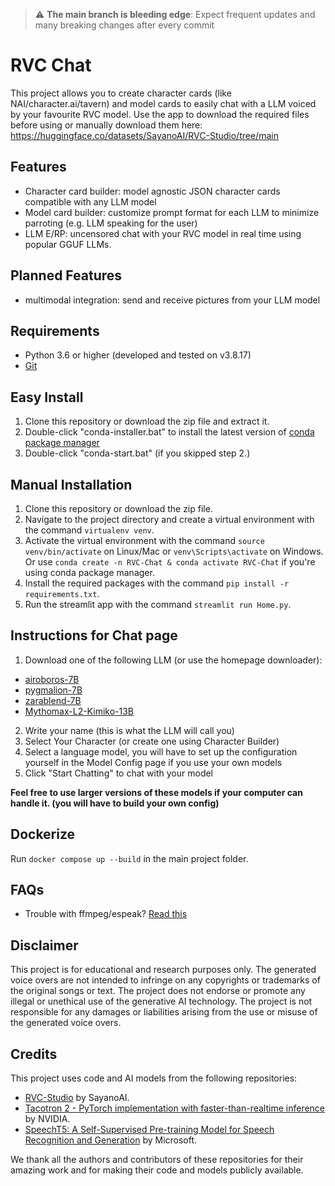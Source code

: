 > :warning: **The main branch is bleeding edge**: Expect frequent updates and many breaking changes after every commit

# RVC Chat
This project allows you to create character cards (like NAI/character.ai/tavern) and model cards to easily chat with a LLM voiced by your favourite RVC model. Use the app to download the required files before using or manually download them here: https://huggingface.co/datasets/SayanoAI/RVC-Studio/tree/main

## Features
* Character card builder: model agnostic JSON character cards compatible with any LLM model
* Model card builder: customize prompt format for each LLM to minimize parroting (e.g. LLM speaking for the user)
* LLM E/RP: uncensored chat with your RVC model in real time using popular GGUF LLMs.

## Planned Features
* multimodal integration: send and receive pictures from your LLM model

## Requirements
- Python 3.6 or higher (developed and tested on v3.8.17)
- [Git](https://git-scm.com/download/win)

## Easy Install
1. Clone this repository or download the zip file and extract it.
2. Double-click "conda-installer.bat" to install the latest version of [conda package manager](https://docs.conda.io/projects/miniconda/en/latest/)
3. Double-click "conda-start.bat" (if you skipped step 2.)

## Manual Installation
1. Clone this repository or download the zip file.
2. Navigate to the project directory and create a virtual environment with the command `virtualenv venv`.
3. Activate the virtual environment with the command `source venv/bin/activate` on Linux/Mac or `venv\Scripts\activate` on Windows. Or use `conda create -n RVC-Chat & conda activate RVC-Chat` if you're using conda package manager.
4. Install the required packages with the command `pip install -r requirements.txt`.
5. Run the streamlit app with the command `streamlit run Home.py`.

## Instructions for Chat page
1. Download one of the following LLM (or use the homepage downloader):
* [airoboros-7B](https://huggingface.co/TheBloke/Airoboros-L2-7B-2.1-GGUF/blob/main/airoboros-l2-7b-2.1.Q4_K_M.gguf)
* [pygmalion-7B](https://huggingface.co/TheBloke/Pygmalion-2-7B-GGUF/blob/main/pygmalion-2-7b.Q4_K_M.gguf)
* [zarablend-7B](https://huggingface.co/TheBloke/Zarablend-MX-L2-7B-GGUF/blob/main/zarablend-mx-l2-7b.Q4_K_M.gguf)
* [Mythomax-L2-Kimiko-13B](https://huggingface.co/TheBloke/MythoMax-L2-Kimiko-v2-13B-GGUF/resolve/main/mythomax-l2-kimiko-v2-13b.Q4_K_M.gguf)
2. Write your name (this is what the LLM will call you)
3. Select Your Character (or create one using Character Builder)
4. Select a language model, you will have to set up the configuration yourself in the Model Config page if you use your own models
5. Click "Start Chatting" to chat with your model

**Feel free to use larger versions of these models if your computer can handle it. (you will have to build your own config)**

## Dockerize
Run `docker compose up --build` in the main project folder.

## FAQs
* Trouble with ffmpeg/espeak? [Read this](/dist/README.md)

## Disclaimer
This project is for educational and research purposes only. The generated voice overs are not intended to infringe on any copyrights or trademarks of the original songs or text. The project does not endorse or promote any illegal or unethical use of the generative AI technology. The project is not responsible for any damages or liabilities arising from the use or misuse of the generated voice overs.

## Credits
This project uses code and AI models from the following repositories:
- [RVC-Studio](https://github.com/SayanoAI/RVC-Studio) by SayanoAI.
- [Tacotron 2 - PyTorch implementation with faster-than-realtime inference](https://github.com/NVIDIA/tacotron2) by NVIDIA. 
- [SpeechT5: A Self-Supervised Pre-training Model for Speech Recognition and Generation](https://github.com/microsoft/SpeechT5) by Microsoft.

We thank all the authors and contributors of these repositories for their amazing work and for making their code and models publicly available.